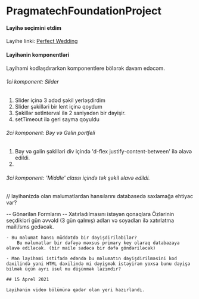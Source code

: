# PragmatechFoundationProject

 
<h4> Layihə seçimini etdim </h4>

Layihe linki: <a href="http://kodesolution.website/html/html/perfect-wedding/v2.1/demo/event-index-sp-layout1.html">Perfect Wedding</a> 

<h4> Layihənin komponentləri </h4>

Layihəmi kodlaşdırarkən komponentlere bölərək davam edəcəm.

<h6> 1ci komponent: Slider </h6> 

1. Slider içinə 3 ədəd şəkil yerləşdirdim
2. Slider şəkilləri bir lent içinə qoydum
3. Şəkillər setInterval ilə 2 saniyədən bir dəyişir.
4. setTimeout ilə geri sayma qoyuldu

<h6> 2ci komponent: Bəy və Gəlin portfeli </h6> 

1. Bəy və gəlin şəkilləri div içində 'd-flex justify-content-between' ilə əlavə edildi.
2. 

<h6> 3ci komponent: 'Middle' classı içində tək şəkil əlavə edildi. </h6> 



// layihənizdə olan məlumatlardan hansılarını databasedə saxlamağa ehtiyac var?

-- Gönərilən Formların
-- Xatırladılmasını istəyən qonaqlara Özlərinin seçdikləri gün əvvəld (3 gün qalmış) adları və soyadları ilə xatırlatma maili/sms gedəcək.

    - Bu məlumat hansı müddətdə bir dəyişdiriləbilər? 
        Bu məlumatlar bir dəfəyə məxsus primary key olaraq databazaya əlavə ediləcək. (bir maile sadəcə bir dəfə göndəriləcək)

    - Mən layihəmi istifadə edəndə bu məlumatın dəyişdirilməsini kod daxilində yəni HTML daxilində mi dəyişmək istəyirəm yoxsa bunu dəyişə bilmək üçün ayrı üsul mu düşünmək lazımdır?

    ## 15 Aprel 2021

    Layihənin video bölümünə qədər olan yeri hazırlandı. 